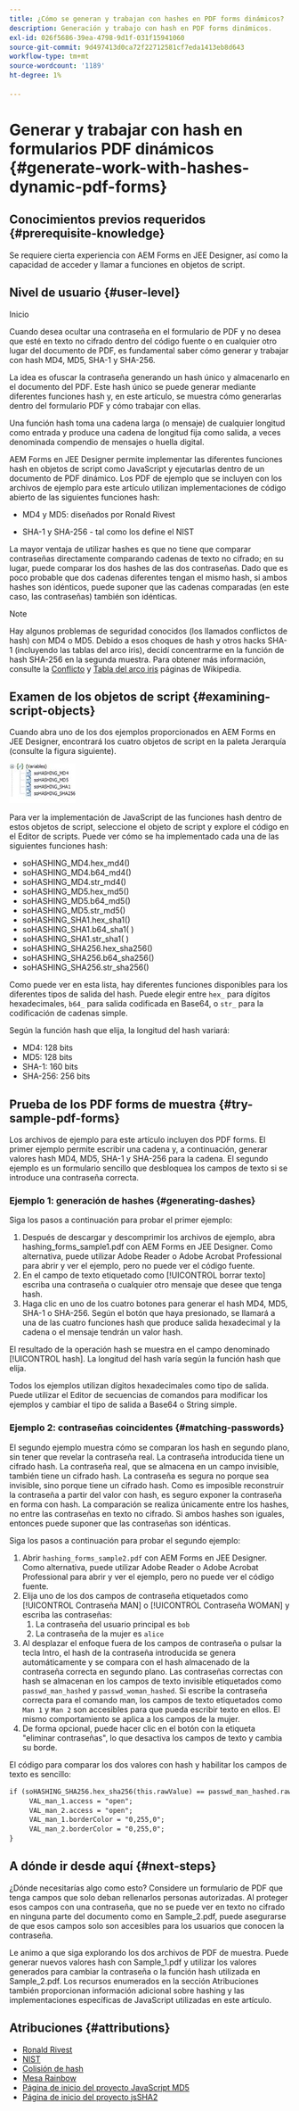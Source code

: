 ```yaml
---
title: ¿Cómo se generan y trabajan con hashes en PDF forms dinámicos?
description: Generación y trabajo con hash en PDF forms dinámicos.
exl-id: 026f5686-39ea-4798-9d1f-031f15941060
source-git-commit: 9d497413d0ca72f22712581cf7eda1413eb8d643
workflow-type: tm+mt
source-wordcount: '1189'
ht-degree: 1%

---
```


# Generar y trabajar con hash en formularios PDF dinámicos {#generate-work-with-hashes-dynamic-pdf-forms}

## Conocimientos previos requeridos {#prerequisite-knowledge}

Se requiere cierta experiencia con AEM Forms en JEE Designer, así como la capacidad de acceder y llamar a funciones en objetos de script.

## Nivel de usuario {#user-level}

Inicio

Cuando desea ocultar una contraseña en el formulario de PDF y no desea que esté en texto no cifrado dentro del código fuente o en cualquier otro lugar del documento de PDF, es fundamental saber cómo generar y trabajar con hash MD4, MD5, SHA-1 y SHA-256.

La idea es ofuscar la contraseña generando un hash único y almacenarlo en el documento del PDF. Este hash único se puede generar mediante diferentes funciones hash y, en este artículo, se muestra cómo generarlas dentro del formulario PDF y cómo trabajar con ellas.

Una función hash toma una cadena larga (o mensaje) de cualquier longitud como entrada y produce una cadena de longitud fija como salida, a veces denominada compendio de mensajes o huella digital.

AEM Forms en JEE Designer permite implementar las diferentes funciones hash en objetos de script como JavaScript y ejecutarlas dentro de un documento de PDF dinámico. Los PDF de ejemplo que se incluyen con los archivos de ejemplo para este artículo utilizan implementaciones de código abierto de las siguientes funciones hash:

* MD4 y MD5: diseñados por Ronald Rivest

* SHA-1 y SHA-256 - tal como los define el NIST

La mayor ventaja de utilizar hashes es que no tiene que comparar contraseñas directamente comparando cadenas de texto no cifrado; en su lugar, puede comparar los dos hashes de las dos contraseñas. Dado que es poco probable que dos cadenas diferentes tengan el mismo hash, si ambos hashes son idénticos, puede suponer que las cadenas comparadas (en este caso, las contraseñas) también son idénticas.

>[!NOTE]
>
>Hay algunos problemas de seguridad conocidos (los llamados conflictos de hash) con MD4 o MD5. Debido a esos choques de hash y otros hacks SHA-1 (incluyendo las tablas del arco iris), decidí concentrarme en la función de hash SHA-256 en la segunda muestra. Para obtener más información, consulte la [Conflicto](https://en.wikipedia.org/wiki/Hash_collision) y [Tabla del arco iris](https://en.wikipedia.org/wiki/Rainbow_table) páginas de Wikipedia.

## Examen de los objetos de script {#examining-script-objects}

Cuando abra uno de los dos ejemplos proporcionados en AEM Forms en JEE Designer, encontrará los cuatro objetos de script en la paleta Jerarquía (consulte la figura siguiente).

![Variables](assets/variables.jpg)

Para ver la implementación de JavaScript de las funciones hash dentro de estos objetos de script, seleccione el objeto de script y explore el código en el Editor de scripts. Puede ver cómo se ha implementado cada una de las siguientes funciones hash:

* soHASHING_MD4.hex_md4()
* soHASHING_MD4.b64_md4()
* soHASHING_MD4.str_md4()
* soHASHING_MD5.hex_md5()
* soHASHING_MD5.b64_md5()
* soHASHING_MD5.str_md5()
* soHASHING_SHA1.hex_sha1()
* soHASHING_SHA1.b64_sha1( )
* soHASHING_SHA1.str_sha1( )
* soHASHING_SHA256.hex_sha256()
* soHASHING_SHA256.b64_sha256()
* soHASHING_SHA256.str_sha256()

Como puede ver en esta lista, hay diferentes funciones disponibles para los diferentes tipos de salida del hash. Puede elegir entre `hex_` para dígitos hexadecimales, `b64_` para salida codificada en Base64, o `str_` para la codificación de cadenas simple.

Según la función hash que elija, la longitud del hash variará:

* MD4: 128 bits
* MD5: 128 bits
* SHA-1: 160 bits
* SHA-256: 256 bits

## Prueba de los PDF forms de muestra {#try-sample-pdf-forms}

Los archivos de ejemplo para este artículo incluyen dos PDF forms. El primer ejemplo permite escribir una cadena y, a continuación, generar valores hash MD4, MD5, SHA-1 y SHA-256 para la cadena. El segundo ejemplo es un formulario sencillo que desbloquea los campos de texto si se introduce una contraseña correcta.

### Ejemplo 1: generación de hashes {#generating-dashes}

Siga los pasos a continuación para probar el primer ejemplo:

1. Después de descargar y descomprimir los archivos de ejemplo, abra hashing_forms_sample1.pdf con AEM Forms en JEE Designer. Como alternativa, puede utilizar Adobe Reader o Adobe Acrobat Professional para abrir y ver el ejemplo, pero no puede ver el código fuente.
1. En el campo de texto etiquetado como [!UICONTROL borrar texto] escriba una contraseña o cualquier otro mensaje que desee que tenga hash.
1. Haga clic en uno de los cuatro botones para generar el hash MD4, MD5, SHA-1 o SHA-256. Según el botón que haya presionado, se llamará a una de las cuatro funciones hash que produce salida hexadecimal y la cadena o el mensaje tendrán un valor hash.

El resultado de la operación hash se muestra en el campo denominado [!UICONTROL hash]. La longitud del hash varía según la función hash que elija.

Todos los ejemplos utilizan dígitos hexadecimales como tipo de salida. Puede utilizar el Editor de secuencias de comandos para modificar los ejemplos y cambiar el tipo de salida a Base64 o String simple.

### Ejemplo 2: contraseñas coincidentes {#matching-passwords}

El segundo ejemplo muestra cómo se comparan los hash en segundo plano, sin tener que revelar la contraseña real. La contraseña introducida tiene un cifrado hash. La contraseña real, que se almacena en un campo invisible, también tiene un cifrado hash. La contraseña es segura no porque sea invisible, sino porque tiene un cifrado hash. Como es imposible reconstruir la contraseña a partir del valor con hash, es seguro exponer la contraseña en forma con hash. La comparación se realiza únicamente entre los hashes, no entre las contraseñas en texto no cifrado. Si ambos hashes son iguales, entonces puede suponer que las contraseñas son idénticas.

Siga los pasos a continuación para probar el segundo ejemplo:

1. Abrir `hashing_forms_sample2.pdf` con AEM Forms en JEE Designer. Como alternativa, puede utilizar Adobe Reader o Adobe Acrobat Professional para abrir y ver el ejemplo, pero no puede ver el código fuente.
1. Elija uno de los dos campos de contraseña etiquetados como [!UICONTROL Contraseña MAN] o [!UICONTROL Contraseña WOMAN] y escriba las contraseñas:
   1. La contraseña del usuario principal es `bob`
   1. La contraseña de la mujer es `alice`
1. Al desplazar el enfoque fuera de los campos de contraseña o pulsar la tecla Intro, el hash de la contraseña introducida se genera automáticamente y se compara con el hash almacenado de la contraseña correcta en segundo plano. Las contraseñas correctas con hash se almacenan en los campos de texto invisible etiquetados como `passwd_man_hashed` y `passwd_woman_hashed`. Si escribe la contraseña correcta para el comando man, los campos de texto etiquetados como `Man 1` y `Man 2` son accesibles para que pueda escribir texto en ellos. El mismo comportamiento se aplica a los campos de la mujer.
1. De forma opcional, puede hacer clic en el botón con la etiqueta &quot;eliminar contraseñas&quot;, lo que desactiva los campos de texto y cambia su borde.

El código para comparar los dos valores con hash y habilitar los campos de texto es sencillo:

```xml
if (soHASHING_SHA256.hex_sha256(this.rawValue) == passwd_man_hashed.rawValue){
     VAL_man_1.access = "open";
     VAL_man_2.access = "open";
     VAL_man_1.borderColor = "0,255,0";
     VAL_man_2.borderColor = "0,255,0";
}
```

## A dónde ir desde aquí {#next-steps}

¿Dónde necesitarías algo como esto? Considere un formulario de PDF que tenga campos que solo deban rellenarlos personas autorizadas. Al proteger esos campos con una contraseña, que no se puede ver en texto no cifrado en ninguna parte del documento como en Sample_2.pdf, puede asegurarse de que esos campos solo son accesibles para los usuarios que conocen la contraseña.

Le animo a que siga explorando los dos archivos de PDF de muestra.  Puede generar nuevos valores hash con Sample_1.pdf y utilizar los valores generados para cambiar la contraseña o la función hash utilizada en Sample_2.pdf.  Los recursos enumerados en la sección Atribuciones también proporcionan información adicional sobre hashing y las implementaciones específicas de JavaScript utilizadas en este artículo.

## Atribuciones {#attributions}

* [Ronald Rivest](https://en.wikipedia.org/wiki/Ron_Rivest)
* [NIST](https://csrc.nist.gov/projects/cryptographic-standards-and-guidelines)
* [Colisión de hash](https://en.wikipedia.org/wiki/Hash_collision)
* [Mesa Rainbow](https://en.wikipedia.org/wiki/Rainbow_table)
* [Página de inicio del proyecto JavaScript MD5](https://pajhome.org.uk/crypt/md5/)
* [Página de inicio del proyecto jsSHA2](https://anmar.eu.org/projects/jssha2/)
